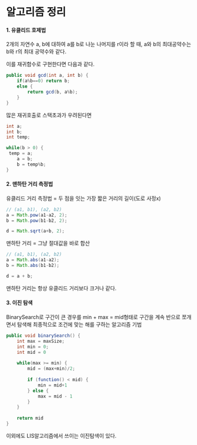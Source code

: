 # 알고리즘 정리

#### 1. 유클리드 호제법

   2개의 자연수 a, b에 대하여 a를 b로 나눈 나머지를 r이라 할 때, a와 b의 최대공약수는 b와 r의 최대 공약수와 같다.

   이를 재귀함수로 구현한다면 다음과 같다.

   ```java
   public void gcd(int a, int b) {
       if(a%b==0) return b;
       else {
           return gcd(b, a%b);
       }
   }
   ```

   많은 재귀호출로 스택초과가 우려된다면

   ```java
   int a;
   int b;
   int temp;
   
   while(b > 0) {
   	temp = a;
       a = b;
       b = temp%b;
   }
   ```

   



#### 2. 맨하탄 거리 측정법

유클리드 거리 측정법 = 두 점을 잇는 가장 짧은 거리의 길이(도로 사정x)

```java
// (a1, b1), (a2, b2)
a = Math.pow(a1-a2, 2);
b = Math.pow(b1-b2, 2);

d = Math.sqrt(a+b, 2);
```



맨하탄 거리 = 그냥 절대값을 바로 합산

```java
// (a1, b1), (a2, b2)
a = Math.abs(a1-a2);
b = Math.abs(b1-b2);

d = a + b;
```

맨하탄 거리는 항상 유클리드 거리보다 크거나 같다.





#### 3. 이진 탐색

BinarySearch로 구간이 큰 경우를 min + max = mid형태로 구간을 계속 반으로 쪼개면서 탐색해 최종적으로 조건에 맞는 해를 구하는 알고리즘 기법

```java
public void binarySearch() {
    int max = maxSize;
    int min = 0;
    int mid = 0
        
    while(max >= min) {
        mid = (max+min)/2;
        
        if (function() < mid) {
            min = mid+1
        } else {
            max = mid - 1
        }
    }
    
    return mid
}
```



이외에도 LIS알고리즘에서 쓰이는 이진탐색이 있다.